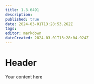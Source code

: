 ```yaml
---
title: 1.3.6491
description: 
published: true
date: 2024-03-01T13:28:53.262Z
tags: 
editor: markdown
dateCreated: 2024-03-01T13:28:04.924Z
---
```


# Header
Your content here